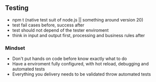 ## Testing

- npm t (native test suit of node.js || something around version 20)
- test fail cases before, success after
- test should not depend of the tester enviroment
- think in input and output first, processing and business rules after

### Mindset
- Don't put hands on code before know exactly what to do
- Have a enviroment fully configured, with hot reload, debugging and automated tests
- Everything you delivery needs to be validated throw automated tests
